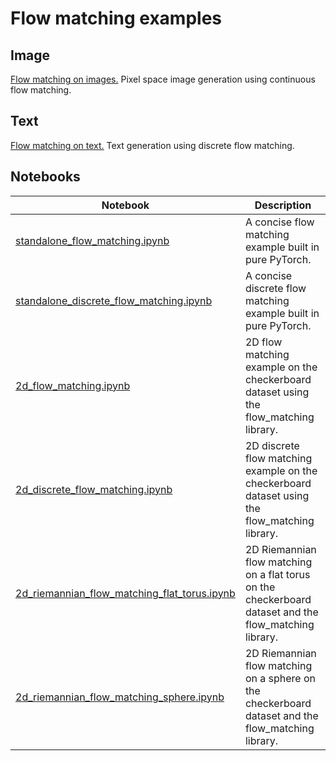 # Flow matching examples

## Image

[Flow matching on images.](image/) Pixel space image generation using continuous flow matching.

## Text

[Flow matching on text.](text/) Text generation using discrete flow matching.

## Notebooks

| Notebook | Description |
| --- | --- |
| [standalone_flow_matching.ipynb](standalone_flow_matching.ipynb) | A concise flow matching example built in pure PyTorch. |
| [standalone_discrete_flow_matching.ipynb](standalone_discrete_flow_matching.ipynb) | A concise discrete flow matching example built in pure PyTorch. |
| [2d_flow_matching.ipynb](2d_flow_matching.ipynb) | 2D flow matching example on the checkerboard dataset using the flow_matching library. |
| [2d_discrete_flow_matching.ipynb](2d_discrete_flow_matching.ipynb) | 2D discrete flow matching example on the checkerboard dataset using the flow_matching library. |
| [2d_riemannian_flow_matching_flat_torus.ipynb](2d_riemannian_flow_matching_flat_torus.ipynb) | 2D Riemannian flow matching on a flat torus on the checkerboard dataset and the flow_matching library. |
| [2d_riemannian_flow_matching_sphere.ipynb](2d_riemannian_flow_matching_sphere.ipynb) | 2D Riemannian flow matching on a sphere on the checkerboard dataset and the flow_matching library. |

